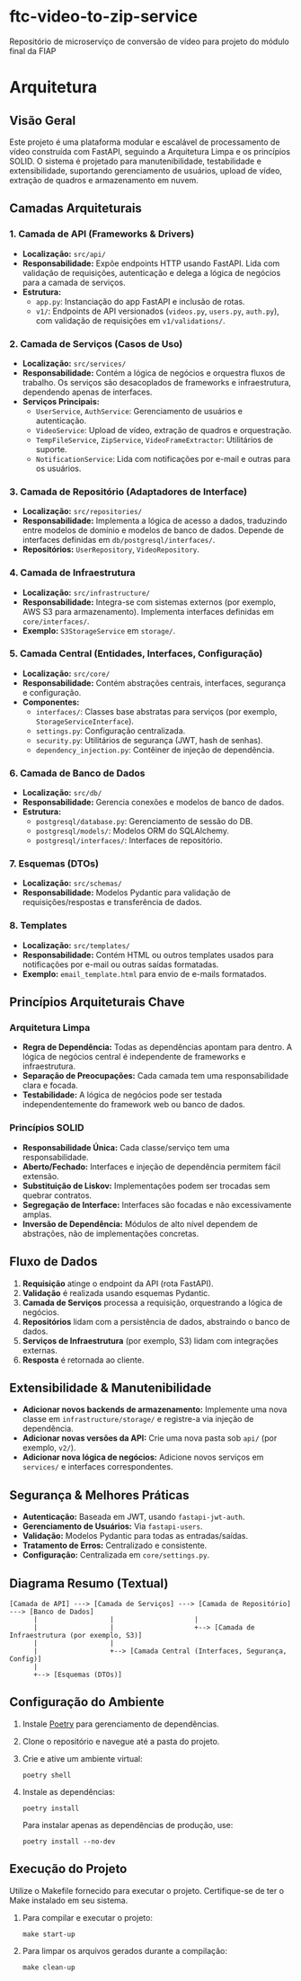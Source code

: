 # ftc-video-to-zip-service

Repositório de microserviço de conversão de vídeo para projeto do módulo final da FIAP

# Arquitetura

## Visão Geral

Este projeto é uma plataforma modular e escalável de processamento de vídeo construída com FastAPI, seguindo a Arquitetura Limpa e os princípios SOLID. O sistema é projetado para manutenibilidade, testabilidade e extensibilidade, suportando gerenciamento de usuários, upload de vídeo, extração de quadros e armazenamento em nuvem.

## Camadas Arquiteturais

### 1. Camada de API (Frameworks & Drivers)

- **Localização:** `src/api/`
- **Responsabilidade:** Expõe endpoints HTTP usando FastAPI. Lida com validação de requisições, autenticação e delega a lógica de negócios para a camada de serviços.
- **Estrutura:**
  - `app.py`: Instanciação do app FastAPI e inclusão de rotas.
  - `v1/`: Endpoints de API versionados (`videos.py`, `users.py`, `auth.py`), com validação de requisições em `v1/validations/`.

### 2. Camada de Serviços (Casos de Uso)

- **Localização:** `src/services/`
- **Responsabilidade:** Contém a lógica de negócios e orquestra fluxos de trabalho. Os serviços são desacoplados de frameworks e infraestrutura, dependendo apenas de interfaces.
- **Serviços Principais:**
  - `UserService`, `AuthService`: Gerenciamento de usuários e autenticação.
  - `VideoService`: Upload de vídeo, extração de quadros e orquestração.
  - `TempFileService`, `ZipService`, `VideoFrameExtractor`: Utilitários de suporte.
  - `NotificationService`: Lida com notificações por e-mail e outras para os usuários.

### 3. Camada de Repositório (Adaptadores de Interface)

- **Localização:** `src/repositories/`
- **Responsabilidade:** Implementa a lógica de acesso a dados, traduzindo entre modelos de domínio e modelos de banco de dados. Depende de interfaces definidas em `db/postgresql/interfaces/`.
- **Repositórios:** `UserRepository`, `VideoRepository`.

### 4. Camada de Infraestrutura

- **Localização:** `src/infrastructure/`
- **Responsabilidade:** Integra-se com sistemas externos (por exemplo, AWS S3 para armazenamento). Implementa interfaces definidas em `core/interfaces/`.
- **Exemplo:** `S3StorageService` em `storage/`.

### 5. Camada Central (Entidades, Interfaces, Configuração)

- **Localização:** `src/core/`
- **Responsabilidade:** Contém abstrações centrais, interfaces, segurança e configuração.
- **Componentes:**
  - `interfaces/`: Classes base abstratas para serviços (por exemplo, `StorageServiceInterface`).
  - `settings.py`: Configuração centralizada.
  - `security.py`: Utilitários de segurança (JWT, hash de senhas).
  - `dependency_injection.py`: Contêiner de injeção de dependência.

### 6. Camada de Banco de Dados

- **Localização:** `src/db/`
- **Responsabilidade:** Gerencia conexões e modelos de banco de dados.
- **Estrutura:**
  - `postgresql/database.py`: Gerenciamento de sessão do DB.
  - `postgresql/models/`: Modelos ORM do SQLAlchemy.
  - `postgresql/interfaces/`: Interfaces de repositório.

### 7. Esquemas (DTOs)

- **Localização:** `src/schemas/`
- **Responsabilidade:** Modelos Pydantic para validação de requisições/respostas e transferência de dados.

### 8. Templates

- **Localização:** `src/templates/`
- **Responsabilidade:** Contém HTML ou outros templates usados para notificações por e-mail ou outras saídas formatadas.
- **Exemplo:** `email_template.html` para envio de e-mails formatados.

## Princípios Arquiteturais Chave

### Arquitetura Limpa

- **Regra de Dependência:** Todas as dependências apontam para dentro. A lógica de negócios central é independente de frameworks e infraestrutura.
- **Separação de Preocupações:** Cada camada tem uma responsabilidade clara e focada.
- **Testabilidade:** A lógica de negócios pode ser testada independentemente do framework web ou banco de dados.

### Princípios SOLID

- **Responsabilidade Única:** Cada classe/serviço tem uma responsabilidade.
- **Aberto/Fechado:** Interfaces e injeção de dependência permitem fácil extensão.
- **Substituição de Liskov:** Implementações podem ser trocadas sem quebrar contratos.
- **Segregação de Interface:** Interfaces são focadas e não excessivamente amplas.
- **Inversão de Dependência:** Módulos de alto nível dependem de abstrações, não de implementações concretas.

## Fluxo de Dados

1. **Requisição** atinge o endpoint da API (rota FastAPI).
2. **Validação** é realizada usando esquemas Pydantic.
3. **Camada de Serviços** processa a requisição, orquestrando a lógica de negócios.
4. **Repositórios** lidam com a persistência de dados, abstraindo o banco de dados.
5. **Serviços de Infraestrutura** (por exemplo, S3) lidam com integrações externas.
6. **Resposta** é retornada ao cliente.

## Extensibilidade & Manutenibilidade

- **Adicionar novos backends de armazenamento:** Implemente uma nova classe em `infrastructure/storage/` e registre-a via injeção de dependência.
- **Adicionar novas versões da API:** Crie uma nova pasta sob `api/` (por exemplo, `v2/`).
- **Adicionar nova lógica de negócios:** Adicione novos serviços em `services/` e interfaces correspondentes.

## Segurança & Melhores Práticas

- **Autenticação:** Baseada em JWT, usando `fastapi-jwt-auth`.
- **Gerenciamento de Usuários:** Via `fastapi-users`.
- **Validação:** Modelos Pydantic para todas as entradas/saídas.
- **Tratamento de Erros:** Centralizado e consistente.
- **Configuração:** Centralizada em `core/settings.py`.

## Diagrama Resumo (Textual)

```
[Camada de API] ---> [Camada de Serviços] ---> [Camada de Repositório] ---> [Banco de Dados]
      |                  |                    |
      |                  |                    +--> [Camada de Infraestrutura (por exemplo, S3)]
      |                  |
      |                  +--> [Camada Central (Interfaces, Segurança, Config)]
      |
      +--> [Esquemas (DTOs)]
```

## Configuração do Ambiente

1. Instale [Poetry](https://python-poetry.org/docs/) para gerenciamento de dependências.
2. Clone o repositório e navegue até a pasta do projeto.
3. Crie e ative um ambiente virtual:

   ```shell
   poetry shell
   ```

4. Instale as dependências:

   ```shell
   poetry install
   ```

   Para instalar apenas as dependências de produção, use:

   ```shell
   poetry install --no-dev
   ```

## Execução do Projeto

Utilize o Makefile fornecido para executar o projeto. Certifique-se de ter o Make instalado em seu sistema.

1. Para compilar e executar o projeto:

   ```shell
   make start-up
   ```

2. Para limpar os arquivos gerados durante a compilação:

   ```shell
   make clean-up
   ```
